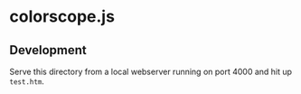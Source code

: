# colorscope.js

## Development

Serve this directory from a local webserver running on port 4000 and hit up `test.htm`.